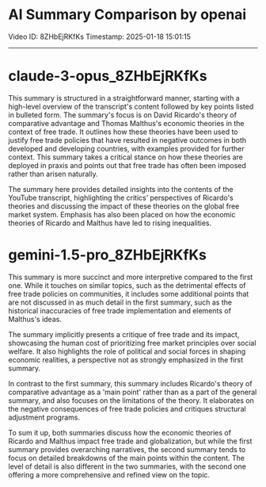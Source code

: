 # AI Summary Comparison by openai

Video ID: 8ZHbEjRKfKs
Timestamp: 2025-01-18 15:01:15

---

# claude-3-opus_8ZHbEjRKfKs

This summary is structured in a straightforward manner, starting with a high-level overview of the transcript's content followed by key points listed in bulleted form. The summary's focus is on David Ricardo's theory of comparative advantage and Thomas Malthus's economic theories in the context of free trade. It outlines how these theories have been used to justify free trade policies that have resulted in negative outcomes in both developed and developing countries, with examples provided for further context. This summary takes a critical stance on how these theories are deployed in praxis and points out that free trade has often been imposed rather than arisen naturally.

The summary here provides detailed insights into the contents of the YouTube transcript, highlighting the critics’ perspectives of Ricardo's theories and discussing the impact of these theories on the global free market system. Emphasis has also been placed on how the economic theories of Ricardo and Malthus have led to rising inequalities.

# gemini-1.5-pro_8ZHbEjRKfKs

This summary is more succinct and more interpretive compared to the first one. While it touches on similar topics, such as the detrimental effects of free trade policies on communities, it includes some additional points that are not discussed in as much detail in the first summary, such as the historical inaccuracies of free trade implementation and elements of Malthus's ideas. 

The summary implicitly presents a critique of free trade and its impact, showcasing the human cost of prioritizing free market principles over social welfare. It also highlights the role of political and social forces in shaping economic realities, a perspective not as strongly emphasized in the first summary.

In contrast to the first summary, this summary includes Ricardo's theory of comparative advantage as a 'main point' rather than as a part of the general summary, and also focuses on the limitations of the theory. It elaborates on the negative consequences of free trade policies and critiques structural adjustment programs. 

To sum it up, both summaries discuss how the economic theories of Ricardo and Malthus impact free trade and globalization, but while the first summary provides overarching narratives, the second summary tends to focus on detailed breakdowns of the main points within the content. The level of detail is also different in the two summaries, with the second one offering a more comprehensive and refined view on the topic.